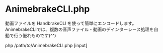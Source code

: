 # AnimebrakeCLI.php

動画ファイルを HandbrakeCLI を使って簡単にエンコードします。
AnimebrakeCLIでは、複数の音声ファイル・動画のデインターレース処理を自動で行う優れものです(^^)

php /path/to/AnimebrakeCLI.php [input]